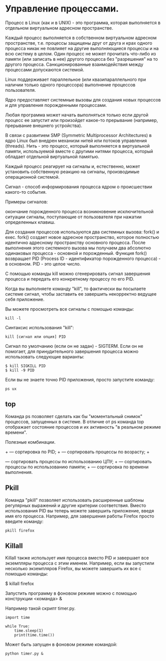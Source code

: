 # Управление процессами.

Процесс в Linux (как и в UNIX) - это программа, которая выполняется в отдельном виртуальном адресном пространстве.

Каждый процесс выполняется в собственном виртуальном адресном пространстве, т.е. процессы защищены друг от друга и крах одного процесса никак не повлияет на другие выполняющиеся процессы и на всю систему в целом. Один процесс не может прочитать что-либо из памяти (или записать в нее) другого процесса без "разрешения" на то другого процесса. Санкционированные взаимодействия между процессами допускаются системой.

Linux поддерживает параллельное (или квазипараллельного при наличии только одного процессора) выполнение процессов пользователя. 

Ядро предоставляет системные вызовы для создания новых процессов и для управления порожденными процессами. 

Любая программа может начать выполняться только если другой процесс ее запустит или произойдет какое-то прерывание (например, прерывание внешнего устройства).

В связи с развитием SMP (Symmetric Multiprocessor Architectures) в ядро Linux был внедрен механизм нитей или потоков управления (threads). Нить - это процесс, который выполняется в виртуальной памяти, используемой вместе с другими нитями процесса, который обладает отдельной виртуальной памятью.

Каждый процесс реагирует на сигналы и, естественно, может установить собственную реакцию на сигналы, производимые операционной системой.

Сигнал - способ информирования процесса ядром о происшествии какого-то события.

Примеры сигналов:

окончание порожденного процесса
возникновение исключительной ситуации
сигналы, поступающие от пользователя при нажатии определенных клавиш.

Для создания процессов используются два системных вызова: fork() и exec. fork() создает новое адресное пространство, которое полностью идентично адресному пространству основного процесса. После выполнения этого системного вызова мы получаем два абсолютно одинаковых процесса - основной и порожденный. Функция fork() возвращает PID (Process ID - идентификатор порожденного процесса) - в основном. PID - это целое число. 

С помощью команды kill можно сгенерировать сигнал завершения процесса и передать его конкретному процессу по его PID. 

Когда вы выполняете команду "kill", то фактически вы посылаете системе сигнал, чтобы заставить ее завершить некорректно ведущее себя приложение.

Вы можете просмотреть все сигналы с помощью команды:

    kill -l
    
Синтаксис использования "kill":

    kill [сигнал или опция] PID
    
Сигнал по умолчанию (если он не задан) - SIGTERM. Если он не помогает, для принудительного завершения процесса можно использовать следующие варианты:

    $ kill SIGKILL PID
    $ kill -9 PID
    
Если вы не знаете точно PID приложения, просто запустите команду:

    ps ux
    
## top

Команда ps позволяет сделать как бы "моментальный снимок" процессов, запущенных в системе. В отличие от ps команда top отображает состояние процессов и их активность "в реальном режиме времени".    

Полезные комбинации.

<Shift>+<N> — сортировка по PID;
<Shift>+<A> — сортировать процессы по возрасту;
<Shift>+<P> — сортировать процессы по использованию ЦПУ;
<Shift>+<M> — сортировать процессы по использованию памяти;
<Shift>+<T> — сортировка по времени выполнения.

    
## Pkill
    
Команда "pkill" позволяет использовать расширенные шаблоны регулярных выражений и другие критерии соответствия. Вместо использования PID вы теперь можете завершить приложение, введя имя его процесса. Например, для завершения работы Firefox просто введите команду:

    pkill firefox

## Killall
        
Killall также использует имя процесса вместо PID и завершает все экземпляры процесса с этим именем. Например, если вы запустили несколько экземпляров Firefox, вы можете завершить их все с помощью команды:

$ killall firefox
   
Запустить программу в фоновом режиме можно с помощью конструкции <команда> &     


Например такой скрипт timer.py.

    import time

    while True:
        time.sleep(1)
        print(time.time())


Может быть запущен в фоновом режиме командой:

    python timer.py &






    
